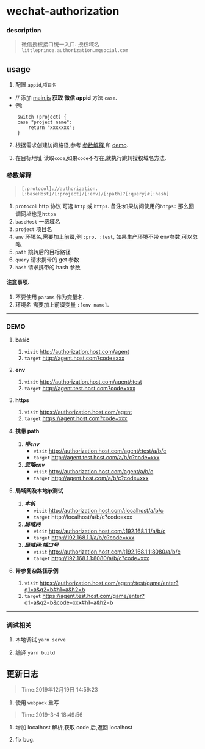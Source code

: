 # wechat-authorization

### description
>  微信授权接口统一入口. 
> 授权域名 `littleprince.authorization.mqsocial.com`

## usage

1. 配置 `appid`,`项目名`
- // 添加 [main.js](./src/main.js#L10)  **获取 微信 appid** 方法 `case`.
- 例:
```
    switch (project) {
    case "project name":
        return "xxxxxxx";
    }
```
2. 根据需求创建访问路径,参考 [参数解释](###参数解释),和 [demo](###DEMO).

3. 在目标地址 读取`code`,如果`code`不存在,就执行跳转授权域名方法.


### 参数解释
> `[:protocol]://authorization.[:baseHost]/[:project]/[:env]/[:path]?[:query]#[:hash]`
1. `protocol` http 协议 可选 `http` 或 `https`. 备注:如果访问使用的`https:` 那么回调网址也是`https`
2. `baseHost` 一级域名
3. `project` 项目名
4. `env` 环境名,需要加上前缀,例 `:pro`、`:test`, 如果生产环境不带 env参数,可以忽略. 
5. `path` 跳转后的目标路径
6. `query` 请求携带的 get 参数
7. `hash` 请求携带的 hash 参数

#### 注意事项.

1. 不要使用 `params` 作为变量名.
2. 环境名 需要加上前缀变量 `:[env name]`.

---
### DEMO

1. **basic**
    1. `visit` http://authorization.host.com/agent
    2. `target` http://agent.host.com?code=xxx

2. **env**
    1. `visit` http://authorization.host.com/agent/:test
    2. `target` http://agent.test.host.com?code=xxx

4. **https**
    1. `visit` https://authorization.host.com/agent
    2. `target` https://agent.host.com?code=xxx

5. **携带 path**
    1. ***带env***
        - `visit` http://authorization.host.com/agent/:test/a/b/c
        - `target` http://agent.test.host.com/a/b/c?code=xxx
    2. ***忽略env***
        - `visit` http://authorization.host.com/agent/a/b/c
        - `target` http://agent.host.com/a/b/c?code=xxx

6. **局域网及本地ip测试**
    1. ***本机***
        - `visit` http://authorization.host.com/:localhost/a/b/c
        - `target` http://localhost/a/b/c?code=xxx
    2. ***局域网***
        - `visit` http://authorization.host.com/:192.168.1.1/a/b/c
        - `target` http://192.168.1.1/a/b/c?code=xxx
    2. ***局域网:端口号***
        - `visit` http://authorization.host.com/:192.168.1.1:8080/a/b/c
        - `target` http://192.168.1.1:8080/a/b/c?code=xxx

6. **带参复杂路径示例**
    1. `visit` https://authorization.host.com/agent/:test/game/enter?q1=a&q2=b#h1=a&h2=b 
    2. `target` https://agent.test.host.com/game/enter?q1=a&q2=b&code=xxx#h1=a&h2=b 

---

### 调试相关

1. 本地调试 `yarn serve`

2. 编译 `yarn build`


## 更新日志

> Time:2019年12月19日 14:59:23
1. 使用 `webpack` 重写

> Time:2019-3-4 18:49:56

1. 增加 localhost 解析,获取 code 后,返回 localhost

2. fix bug.
